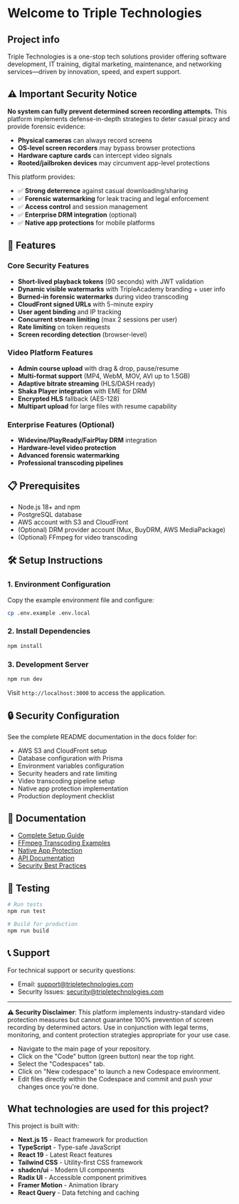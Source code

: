 # Welcome to Triple Technologies

## Project info

Triple Technologies is a one-stop tech solutions provider offering software development, IT training, digital marketing, maintenance, and networking services—driven by innovation, speed, and expert support.

## ⚠️ Important Security Notice

**No system can fully prevent determined screen recording attempts.** This platform implements defense-in-depth strategies to deter casual piracy and provide forensic evidence:

- **Physical cameras** can always record screens
- **OS-level screen recorders** may bypass browser protections
- **Hardware capture cards** can intercept video signals
- **Rooted/jailbroken devices** may circumvent app-level protections

This platform provides:

- ✅ **Strong deterrence** against casual downloading/sharing
- ✅ **Forensic watermarking** for leak tracing and legal enforcement
- ✅ **Access control** and session management
- ✅ **Enterprise DRM integration** (optional)
- ✅ **Native app protections** for mobile platforms

## 🚀 Features

### Core Security Features

- **Short-lived playback tokens** (90 seconds) with JWT validation
- **Dynamic visible watermarks** with TripleAcademy branding + user info
- **Burned-in forensic watermarks** during video transcoding
- **CloudFront signed URLs** with 5-minute expiry
- **User agent binding** and IP tracking
- **Concurrent stream limiting** (max 2 sessions per user)
- **Rate limiting** on token requests
- **Screen recording detection** (browser-level)

### Video Platform Features

- **Admin course upload** with drag & drop, pause/resume
- **Multi-format support** (MP4, WebM, MOV, AVI up to 1.5GB)
- **Adaptive bitrate streaming** (HLS/DASH ready)
- **Shaka Player integration** with EME for DRM
- **Encrypted HLS** fallback (AES-128)
- **Multipart upload** for large files with resume capability

### Enterprise Features (Optional)

- **Widevine/PlayReady/FairPlay DRM** integration
- **Hardware-level video protection**
- **Advanced forensic watermarking**
- **Professional transcoding pipelines**

## 📋 Prerequisites

- Node.js 18+ and npm
- PostgreSQL database
- AWS account with S3 and CloudFront
- (Optional) DRM provider account (Mux, BuyDRM, AWS MediaPackage)
- (Optional) FFmpeg for video transcoding

## 🛠️ Setup Instructions

### 1. Environment Configuration

Copy the example environment file and configure:

```bash
cp .env.example .env.local
```

### 2. Install Dependencies

```bash
npm install
```

### 3. Development Server

```bash
npm run dev
```

Visit `http://localhost:3000` to access the application.

## 🔒 Security Configuration

See the complete README documentation in the docs folder for:

- AWS S3 and CloudFront setup
- Database configuration with Prisma
- Environment variables configuration
- Security headers and rate limiting
- Video transcoding pipeline setup
- Native app protection implementation
- Production deployment checklist

## 📄 Documentation

- [Complete Setup Guide](./docs/setup.md)
- [FFmpeg Transcoding Examples](./docs/ffmpeg-transcoding.md)
- [Native App Protection](./docs/native-app-protection.md)
- [API Documentation](./docs/api.md)
- [Security Best Practices](./docs/security.md)

## 🧪 Testing

```bash
# Run tests
npm run test

# Build for production
npm run build
```

## 📞 Support

For technical support or security questions:

- Email: support@tripletechnologies.com
- Security Issues: security@tripletechnologies.com

---

**⚠️ Security Disclaimer**: This platform implements industry-standard video protection measures but cannot guarantee 100% prevention of screen recording by determined actors. Use in conjunction with legal terms, monitoring, and content protection strategies appropriate for your use case.

- Navigate to the main page of your repository.
- Click on the "Code" button (green button) near the top right.
- Select the "Codespaces" tab.
- Click on "New codespace" to launch a new Codespace environment.
- Edit files directly within the Codespace and commit and push your changes once you're done.

## What technologies are used for this project?

This project is built with:

- **Next.js 15** - React framework for production
- **TypeScript** - Type-safe JavaScript
- **React 19** - Latest React features
- **Tailwind CSS** - Utility-first CSS framework
- **shadcn/ui** - Modern UI components
- **Radix UI** - Accessible component primitives
- **Framer Motion** - Animation library
- **React Query** - Data fetching and caching

